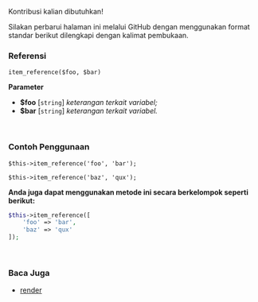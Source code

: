 Kontribusi kalian dibutuhkan!

Silakan perbarui halaman ini melalui GitHub dengan menggunakan format standar berikut dilengkapi dengan kalimat pembukaan.

### Referensi
`item_reference($foo, $bar)`

**Parameter**
* **$foo** [`string`] *keterangan terkait variabel;*
* **$bar** [`string`] *keterangan terkait variabel.*

&nbsp;

### Contoh Penggunaan
`$this->item_reference('foo', 'bar');`

`$this->item_reference('baz', 'qux');`

**Anda juga dapat menggunakan metode ini secara berkelompok seperti berikut:**
```php
$this->item_reference([
    'foo' => 'bar',
    'baz' => 'qux'
]);
```

&nbsp;

### Baca Juga
* [render](./render)
